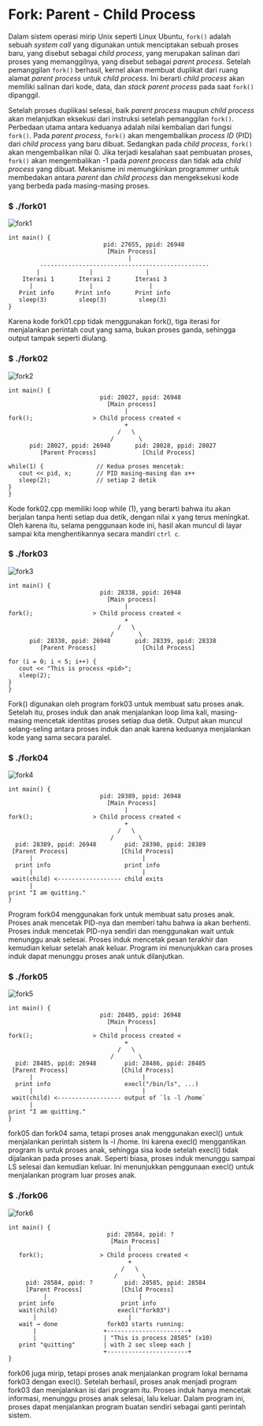 # Fork: Parent - Child Process

Dalam sistem operasi mirip Unix seperti Linux Ubuntu, `fork()` adalah sebuah *system call* yang digunakan untuk menciptakan sebuah proses baru, yang disebut sebagai *child process*, yang merupakan salinan dari proses yang memanggilnya, yang disebut sebagai *parent process*. Setelah pemanggilan `fork()` berhasil, kernel akan membuat duplikat dari ruang alamat *parent process* untuk *child process*. Ini berarti *child process* akan memiliki salinan dari kode, data, dan *stack parent process* pada saat `fork()` dipanggil.

Setelah proses duplikasi selesai, baik *parent process* maupun *child process* akan melanjutkan eksekusi dari instruksi setelah pemanggilan `fork()`. Perbedaan utama antara keduanya adalah nilai kembalian dari fungsi `fork()`. Pada *parent process*, `fork()` akan mengembalikan *process ID* (PID) dari *child process* yang baru dibuat. Sedangkan pada *child process*, `fork()` akan mengembalikan nilai 0. Jika terjadi kesalahan saat pembuatan proses, `fork()` akan mengembalikan -1 pada *parent process* dan tidak ada *child process* yang dibuat. Mekanisme ini memungkinkan programmer untuk membedakan antara *parent* dan *child process* dan mengeksekusi kode yang berbeda pada masing-masing proses.

### $ ./fork01  
![fork1](https://github.com/Alsahera/SisOp-2025/blob/main/fork/fork01.png)  
```
int main() {
                           pid: 27655, ppid: 26948
                            [Main Process]
                                  |
         ------------------------------------------------
        |              |               |
    Iterasi 1       Iterasi 2       Iterasi 3
      |                |                |
   Print info      Print info       Print info
   sleep(3)         sleep(3)         sleep(3)
}
```
Karena kode fork01.cpp tidak menggunakan fork(), tiga iterasi for menjalankan perintah cout yang sama, bukan proses ganda, sehingga output tampak seperti diulang.

### $ ./fork02
![fork2](https://github.com/Alsahera/SisOp-2025/blob/main/fork/fork02.png)  
```
int main() { 
                          pid: 28027, ppid: 26948
                            [Main process]
                                 |
fork();                 > Child process created <
                                 +
                               /   \
                             /       \
      pid: 28027, ppid: 26948       pid: 28028, ppid: 28027
         [Parent Process]             [Child Process]

while(1) {               // Kedua proses mencetak:
   cout << pid, x;       // PID masing-masing dan x++
   sleep(2);             // setiap 2 detik
}
}
```
Kode fork02.cpp memiliki loop while (1), yang berarti bahwa itu akan berjalan tanpa henti setiap dua detik, dengan nilai x yang terus meningkat.  Oleh karena itu, selama penggunaan kode ini, hasil akan muncul di layar sampai kita menghentikannya secara mandiri `ctrl c`.

### $ ./fork03
![fork3](https://github.com/Alsahera/SisOp-2025/blob/main/fork/fork03.png)  
```
int main() { 
                          pid: 28338, ppid: 26948
                            [Main process]
                                 |
fork();                 > Child process created <
                                 +
                               /   \
                             /       \
      pid: 28338, ppid: 26948       pid: 28339, ppid: 28338
         [Parent Process]             [Child Process]

for (i = 0; i < 5; i++) {
   cout << "This is process <pid>";
   sleep(2);
}
}
```
Fork() digunakan oleh program fork03 untuk membuat satu proses anak.  Setelah itu, proses induk dan anak menjalankan loop lima kali, masing-masing mencetak identitas proses setiap dua detik.  Output akan muncul selang-seling antara proses induk dan anak karena keduanya menjalankan kode yang sama secara paralel.


### $ ./fork04
![fork4](https://github.com/Alsahera/SisOp-2025/blob/main/fork/fork04.png)  
```
int main() {
                          pid: 28389, ppid: 26948
                            [Main Process]
                                 |
fork();                 > Child process created <
                                 +
                               /   \
                             /       \
  pid: 28389, ppid: 26948        pid: 28390, ppid: 28389
 [Parent Process]               [Child Process]
      |                               |
  print info                     print info
      |                               |
 wait(child) <------------------ child exits
      |
print "I am quitting."
}
```
Program fork04 menggunakan fork untuk membuat satu proses anak.  Proses anak mencetak PID-nya dan memberi tahu bahwa ia akan berhenti. Proses induk mencetak PID-nya sendiri dan menggunakan wait untuk menunggu anak selesai.  Proses induk mencetak pesan terakhir dan kemudian keluar setelah anak keluar.  Program ini menunjukkan cara proses induk dapat menunggu proses anak untuk dilanjutkan.


### $ ./fork05
![fork5](https://github.com/Alsahera/SisOp-2025/blob/main/fork/fork05.png)  
```
int main() { 
                          pid: 28485, ppid: 26948
                            [Main Process]
                                 |
fork();                 > Child process created <
                                 +
                               /   \
                             /       \
  pid: 28485, ppid: 26948        pid: 28486, ppid: 28485
 [Parent Process]               [Child Process]
      |                               |
  print info                     execl("/bin/ls", ...)
      |                               |
 wait(child) <------------------ output of `ls -l /home`
      |
print "I am quitting."
}
```
fork05 dan fork04 sama, tetapi proses anak menggunakan execl() untuk menjalankan perintah sistem ls -l /home. Ini karena execl() menggantikan program ls untuk proses anak, sehingga sisa kode setelah execl() tidak dijalankan pada proses anak.  Seperti biasa, proses induk menunggu sampai LS selesai dan kemudian keluar.  Ini menunjukkan penggunaan execl() untuk menjalankan program luar proses anak.


### $ ./fork06
![fork6](https://github.com/Alsahera/SisOp-2025/blob/main/fork/fork06.png)  
```
int main() {
                            pid: 28584, ppid: ?
                             [Main Process]
                                  |
   fork();                > Child process created <
                                  +
                                /   \
                              /       \
     pid: 28584, ppid: ?         pid: 28585, ppid: 28584
     [Parent Process]           [Child Process]
          |                          |
   print info                   print info
   wait(child)                 execl("fork03")
       |                          |
   wait → done              fork03 starts running:
       |                   +-----------------------+
       |                   | "This is process 28585" (x10)
   print "quitting"        | with 2 sec sleep each |
                           +-----------------------+
}
```
fork06 juga mirip, tetapi proses anak menjalankan program lokal bernama fork03 dengan execl(). Setelah berhasil, proses anak menjadi program fork03 dan menjalankan isi dari program itu. Proses induk hanya mencetak informasi, menunggu proses anak selesai, lalu keluar.  Dalam program ini, proses dapat menjalankan program buatan sendiri sebagai ganti perintah sistem.
